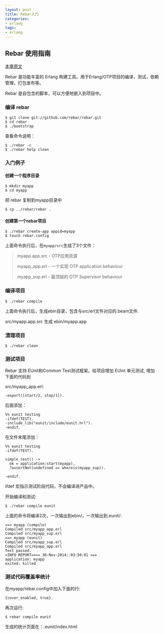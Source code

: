 ```yaml
---
layout: post
title: Rebar入门
categories:
- erlang
tags:
- erlang
---
```

## Rebar 使用指南


[本章原文](https://github.com/rebar/rebar/wiki/Getting-started)

Rebar 是功能丰富的 Erlang 构建工具。用于Erlang/OTP项目的编译，测试，依赖管理，打包发布等。

Rebar 是自包含的脚本，可以方便地嵌入到项目中。

### 编译 rebar

```
$ git clone git://github.com/rebar/rebar.git
$ cd rebar
$ ./bootstrap
```

查看命令说明：

```
$ ./rebar -c
$ ./rebar help clean
```
### 入门例子

#### 创建一个程序目录

```
$ mkdir myapp
$ cd myapp
```
把 rebar 复制到myapp目录中

```
$ cp ../rebar/rebar .
```
#### 创建第一个rebar项目

```
$ ./rebar create-app appid=myapp
$ touch rebar.config
```
上面命令执行后，在```myapp/src```生成了3个文件：

> myapp.app.src - OTP应用资源
> 
> myapp_app.erl - 一个实现 OTP application behaviour
> 
> myapp_sup.erl - 最顶层的 OTP Supervisor behaviour

### 编译项目

```
$ ./rebar compile
```
上面命令执行后，生成ebin目录，包含与src/erl文件对应的.beam文件.

src/myapp.app.src 生成 ebin/myapp.app

### 清理项目

```
$ ./rebar clean
```
### 测试项目

Rebar 支持 EUnit和Common Test测试框架。给项目增加 EUint 单元测试,  增加下面的代码到

src/myapp_app.erl:

```
-export([start/2, stop/1]). 
```
后面添加：

```
%% eunit testing
-ifdef(TEST).
-include_lib("eunit/include/eunit.hrl").
-endif.
```
在文件末尾添加：

```
%% eunit testing
-ifdef(TEST).

simple_test() ->
  ok = application:start(myapp),
  ?assertNot(undefined == whereis(myapp_sup)).

-endif.
```
ifdef 宏指示测试阶段代码，不会编译进产品中。

开始编译和测试:

```
$ ./rebar compile eunit
```

上面的命令将编译2次，一次输出到ebin/，一次输出到.eunit/:

```
==> myapp (compile)
Compiled src/myapp_app.erl
Compiled src/myapp_sup.erl
==> myapp (eunit)
Compiled src/myapp_sup.erl
Compiled src/myapp_app.erl
Test passed.
=INFO REPORT==== 30-Nov-2014::03:50:01 ===
application: myapp
exited: killed
```

### 测试代码覆盖率统计

在myapp/rebar.config中加入下面的行:

```
{cover_enabled, true}.
```
再次运行:

```
$ rebar compile eunit
```
生成的统计页面在：.eunit/index.html
